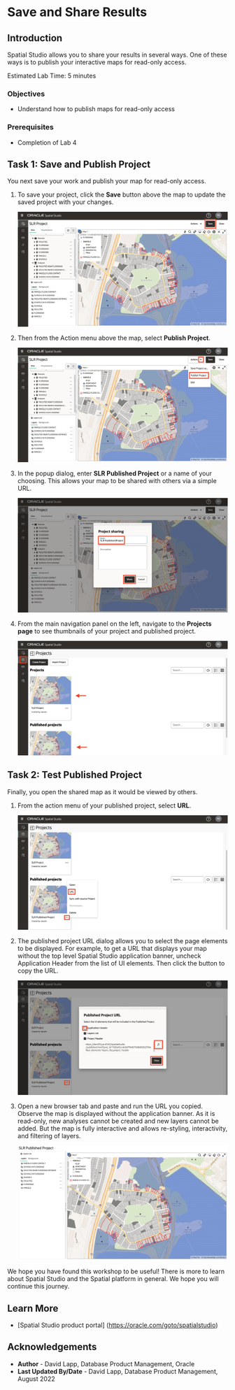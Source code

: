 # Save and Share Results

## Introduction

Spatial Studio allows you to share your results in several ways. One of these ways is to publish your interactive maps for read-only access. 


Estimated Lab Time: 5 minutes


### Objectives

* Understand how to publish maps for read-only access 

### Prerequisites

* Completion of Lab 4


## Task 1: Save and Publish Project

You next save your work and publish your map for read-only access.

1. To save your project, click the **Save** button above the map to update the saved project with your changes. 
   
   ![Image alt text](images/save-share-01.png)  

2. Then from the Action menu above the map, select **Publish Project**. 

   ![Image alt text](images/save-share-02.png)  

3. In the popup dialog, enter **SLR Published Project** or a name of your choosing.  This allows your map to be shared with others via a simple URL. 

   ![Image alt text](images/save-share-03.png) 

4. From the main navigation panel on the left, navigate to the **Projects page** to see thumbnails of your project and published project.

   ![Image alt text](images/save-share-04.png)  

## Task 2: Test Published Project

Finally, you open the shared map as it would be viewed by others.

1. From the action menu of your published project, select **URL**. 
   
   ![Image alt text](images/save-share-05.png)  

2. The published project URL dialog allows you to select the page elements to be displayed. For example, to get a URL that displays your map without the top level Spatial Studio application banner, uncheck  Application Header from the list of UI elements. Then click the button to copy the URL.
   
   ![Image alt text](images/save-share-06.png)  

3. Open a new browser tab and paste and run the URL you copied. Observe the map is displayed without the application banner. As it is read-only, new analyses cannot be created and new layers cannot be added. But the map is fully interactive and allows re-styling, interactivity, and filtering of layers. 
   
   ![Image alt text](images/save-share-07.png)     


 We hope you have found this workshop to be useful! There is more to learn about Spatial Studio and the Spatial platform in general. We hope you will continue this journey.

## Learn More
* [Spatial Studio product portal] (https://oracle.com/goto/spatialstudio)

## Acknowledgements
* **Author** - David Lapp, Database Product Management, Oracle
* **Last Updated By/Date** - David Lapp, Database Product Management, August 2022
